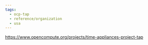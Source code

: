 ```yaml
---
tags:
  - ocp-tap
  - reference/organization
  - usa
---
```

https://www.opencompute.org/projects/time-appliances-project-tap

